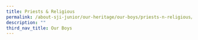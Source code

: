 ```yaml
---
title: Priests & Religious
permalink: /about-sji-junior/our-heritage/our-boys/priests-n-religious/
description: ""
third_nav_title: Our Boys
---
```


